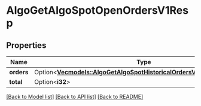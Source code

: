 # AlgoGetAlgoSpotOpenOrdersV1Resp

## Properties

Name | Type | Description | Notes
------------ | ------------- | ------------- | -------------
**orders** | Option<[**Vec<models::AlgoGetAlgoSpotHistoricalOrdersV1RespOrdersInner>**](AlgoGetAlgoSpotHistoricalOrdersV1Resp_orders_inner.md)> |  | [optional]
**total** | Option<**i32**> |  | [optional]

[[Back to Model list]](../README.md#documentation-for-models) [[Back to API list]](../README.md#documentation-for-api-endpoints) [[Back to README]](../README.md)


